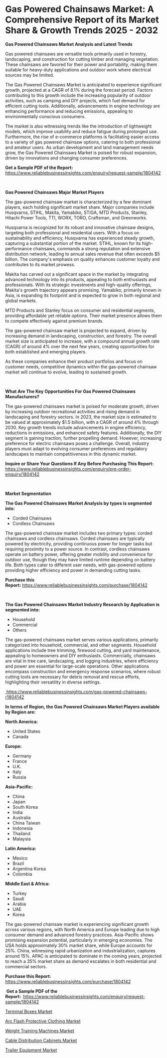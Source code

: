 <p><h1>Gas Powered Chainsaws Market: A Comprehensive Report of its Market Share & Growth Trends 2025 - 2032</h1></p><p><strong>Gas Powered Chainsaws Market Analysis and Latest Trends</strong></p>
<p><p>Gas powered chainsaws are versatile tools primarily used in forestry, landscaping, and construction for cutting timber and managing vegetation. These chainsaws are favored for their power and portability, making them suitable for heavy-duty applications and outdoor work where electrical sources may be limited.</p><p>The Gas Powered Chainsaws Market is anticipated to experience significant growth, projected at a CAGR of 8.1% during the forecast period. Factors contributing to this growth include the increasing popularity of outdoor activities, such as camping and DIY projects, which fuel demand for efficient cutting tools. Additionally, advancements in engine technology are enhancing performance and reducing emissions, appealing to environmentally conscious consumers.</p><p>The market is also witnessing trends like the introduction of lightweight models, which improve usability and reduce fatigue during prolonged use. Furthermore, the rise of e-commerce platforms is facilitating easier access to a variety of gas powered chainsaw options, catering to both professional and amateur users. As urban development and land management needs grow, the Gas Powered Chainsaws Market is poised for robust expansion, driven by innovations and changing consumer preferences.</p></p>
<p><strong>Get a Sample PDF of the Report:&nbsp;</strong> <a href="https://www.reliablebusinessinsights.com/enquiry/request-sample/1804142?utm_campaign=62&utm_medium=2&utm_source=Github&utm_content=ia&utm_term=19022025&utm_id=gas-powered-chainsaws">https://www.reliablebusinessinsights.com/enquiry/request-sample/1804142</a></p>
<p>&nbsp;</p>
<p><strong>Gas Powered Chainsaws Major Market Players</strong></p>
<p><p>The gas-powered chainsaw market is characterized by a few dominant players, each holding significant market share. Major companies include Husqvarna, STIHL, Makita, Yamabiko, STIGA, MTD Products, Stanley, Hitachi Power Tools, TTI, WORX, TORO, Craftsman, and Greenworks. </p><p>Husqvarna is recognized for its robust and innovative chainsaw designs, targeting both professional and residential users. With a focus on sustainability and efficiency, Husqvarna has experienced steady growth, capturing a substantial portion of the market. STIHL, known for its high-performance chainsaws, commands a strong reputation and extensive distribution network, leading to annual sales revenue that often exceeds $5 billion. The company's emphasis on quality enhances customer loyalty and contributes to its market prowess.</p><p>Makita has carved out a significant space in the market by integrating advanced technology into its products, appealing to both enthusiasts and professionals. With its strategic investments and high-quality offerings, Makita's growth trajectory appears promising. Yamabiko, primarily known in Asia, is expanding its footprint and is expected to grow in both regional and global markets.</p><p>MTD Products and Stanley focus on consumer and residential segments, providing affordable yet reliable options. Their market presence allows them to compete effectively against premium brands. </p><p>The gas-powered chainsaw market is projected to expand, driven by increasing demand in landscaping, construction, and forestry. The overall market size is anticipated to increase, with a compound annual growth rate (CAGR) of around 4% over the next few years, creating opportunities for both established and emerging players. </p><p>As these companies enhance their product portfolios and focus on customer needs, competitive dynamics within the gas-powered chainsaw market will continue to evolve, leading to sustained growth.</p></p>
<p>&nbsp;</p>
<p><strong>What Are The Key Opportunities For Gas Powered Chainsaws Manufacturers?</strong></p>
<p><p>The gas-powered chainsaws market is poised for moderate growth, driven by increasing outdoor recreational activities and rising demand in landscaping and forestry sectors. In 2023, the market size is estimated to be valued at approximately $1.5 billion, with a CAGR of around 4% through 2030. Key growth trends include advancements in engine efficiency, reductions in emissions, and enhanced safety features. Additionally, the DIY segment is gaining traction, further propelling demand. However, increasing preference for electric chainsaws poses a challenge. Overall, industry players must adapt to evolving consumer preferences and regulatory landscapes to maintain competitiveness in this dynamic market.</p></p>
<p><strong>Inquire or Share Your Questions If Any Before Purchasing This Report:</strong> <a href="https://www.reliablebusinessinsights.com/enquiry/pre-order-enquiry/1804142?utm_campaign=62&utm_medium=2&utm_source=Github&utm_content=ia&utm_term=19022025&utm_id=gas-powered-chainsaws">https://www.reliablebusinessinsights.com/enquiry/pre-order-enquiry/1804142</a></p>
<p>&nbsp;</p>
<p><strong>Market Segmentation</strong></p>
<p><strong>The Gas Powered Chainsaws Market Analysis by types is segmented into:</strong></p>
<p><ul><li>Corded Chainsaws</li><li>Cordless Chainsaws</li></ul></p>
<p><p>The gas-powered chainsaw market includes two primary types: corded chainsaws and cordless chainsaws. Corded chainsaws are typically powered by electricity, providing continuous power for longer tasks but requiring proximity to a power source. In contrast, cordless chainsaws operate on battery power, offering greater mobility and convenience for outdoor use, though they may have limited runtime depending on battery life. Both types cater to different user needs, with gas-powered options providing higher efficiency and power in demanding cutting tasks.</p></p>
<p><strong>Purchase this Report:&nbsp;</strong><a href="https://www.reliablebusinessinsights.com/purchase/1804142?utm_campaign=62&utm_medium=2&utm_source=Github&utm_content=ia&utm_term=19022025&utm_id=gas-powered-chainsaws">https://www.reliablebusinessinsights.com/purchase/1804142</a></p>
<p>&nbsp;</p>
<p><strong>The Gas Powered Chainsaws Market Industry Research by Application is segmented into:</strong></p>
<p><ul><li>Household</li><li>Commercial</li><li>Others</li></ul></p>
<p><p>The gas-powered chainsaws market serves various applications, primarily categorized into household, commercial, and other segments. Household applications include tree trimming, firewood cutting, and yard maintenance, appealing to homeowners and DIY enthusiasts. Commercially, chainsaws are vital in tree care, landscaping, and logging industries, where efficiency and power are essential for large-scale operations. Other applications encompass construction and emergency response scenarios, where robust cutting tools are necessary for debris removal and rescue efforts, highlighting their versatility in diverse settings.</p></p>
<p><a href="https://www.reliablebusinessinsights.com/gas-powered-chainsaws-r1804142?utm_campaign=62&utm_medium=2&utm_source=Github&utm_content=ia&utm_term=19022025&utm_id=gas-powered-chainsaws">&nbsp;https://www.reliablebusinessinsights.com/gas-powered-chainsaws-r1804142</a></p>
<p><strong>In terms of Region, the Gas Powered Chainsaws Market Players available by Region are:</strong></p>
<p>
    <p> <strong> North America: </strong>
        <ul>
            <li>United States</li>
            <li>Canada</li>
        </ul>
        </p> 
    <p> <strong> Europe: </strong>
        <ul>
            <li>Germany</li>
            <li>France</li>
            <li>U.K.</li>
            <li>Italy</li>
            <li>Russia</li>
        </ul>
        </p> 
    <p> <strong> Asia-Pacific: </strong>
        <ul>
            <li>China</li>
            <li>Japan</li>
            <li>South Korea</li>
            <li>India</li>
            <li>Australia</li>
            <li>China Taiwan</li>
            <li>Indonesia</li>
            <li>Thailand</li>
            <li>Malaysia</li>
        </ul>
        </p> 
    <p> <strong> Latin America: </strong>
        <ul>
            <li>Mexico</li>
            <li>Brazil</li>
            <li>Argentina Korea</li>
            <li>Colombia</li>
        </ul>
        </p> 
    <p> <strong> Middle East & Africa: </strong>
        <ul>
            <li>Turkey</li>
            <li>Saudi</li>
            <li>Arabia</li>
            <li>UAE</li>
            <li>Korea</li>
        </ul>
    </p>
    </p>
<p><p>The gas-powered chainsaw market is experiencing significant growth across various regions, with North America and Europe leading due to high consumer demand and advanced forestry practices. Asia-Pacific shows promising expansion potential, particularly in emerging economies. The USA holds approximately 30% market share, while Europe accounts for 25%. China, witnessing rapid urbanization and industrialization, captures around 15%. APAC is anticipated to dominate in the coming years, projected to reach a 35% market share as demand escalates in both residential and commercial sectors.</p></p>
<p><strong>Purchase this Report: </strong><a href="https://www.reliablebusinessinsights.com/purchase/1804142?utm_campaign=62&utm_medium=2&utm_source=Github&utm_content=ia&utm_term=19022025&utm_id=gas-powered-chainsaws">https://www.reliablebusinessinsights.com/purchase/1804142</a></p>
<p>&nbsp;<strong>Get a Sample PDF of the Report:&nbsp;&nbsp;</strong><a href="https://www.reliablebusinessinsights.com/enquiry/request-sample/1804142?utm_campaign=62&utm_medium=2&utm_source=Github&utm_content=ia&utm_term=19022025&utm_id=gas-powered-chainsaws">https://www.reliablebusinessinsights.com/enquiry/request-sample/1804142</a></p>
<p><strong></strong></p>
<p><p><a href="https://github.com/ugurgyuri/Market-Research-Report-List-1/blob/main/terminal-boxes-market.md?utm_campaign=62&utm_medium=2&utm_source=Github&utm_content=ia&utm_term=19022025&utm_id=gas-powered-chainsaws">Terminal Boxes Market</a></p><p><a href="https://github.com/paljuhubeyde/Market-Research-Report-List-1/blob/main/arc-flash-protective-clothing-market.md?utm_campaign=62&utm_medium=2&utm_source=Github&utm_content=ia&utm_term=19022025&utm_id=gas-powered-chainsaws">Arc Flash Protective Clothing Market</a></p><p><a href="https://github.com/miottaredlin79/Market-Research-Report-List-1/blob/main/weight-training-machines-market.md?utm_campaign=62&utm_medium=2&utm_source=Github&utm_content=ia&utm_term=19022025&utm_id=gas-powered-chainsaws">Weight Training Machines Market</a></p><p><a href="https://github.com/vilolakoreni/Market-Research-Report-List-1/blob/main/cable-distribution-cabinets-market.md?utm_campaign=62&utm_medium=2&utm_source=Github&utm_content=ia&utm_term=19022025&utm_id=gas-powered-chainsaws">Cable Distribution Cabinets Market</a></p><p><a href="https://github.com/rrapajecundi/Market-Research-Report-List-1/blob/main/trailer-equipment-market.md?utm_campaign=62&utm_medium=2&utm_source=Github&utm_content=ia&utm_term=19022025&utm_id=gas-powered-chainsaws">Trailer Equipment Market</a></p></p>